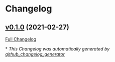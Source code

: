 # Changelog

## [v0.1.0](https://github.com/heisenware/arduino-vrpc/tree/v0.1.0) (2021-02-27)

[Full Changelog](https://github.com/heisenware/arduino-vrpc/compare/89b3ad0bf6f636a0c7fab142b0b9168114581984...v0.1.0)



\* *This Changelog was automatically generated by [github_changelog_generator](https://github.com/github-changelog-generator/github-changelog-generator)*
